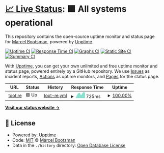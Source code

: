 # [📈 Live Status](https://mbootsman.github.io/upptime): <!--live status--> **🟩 All systems operational**

This repository contains the open-source uptime monitor and status page for [Marcel Bootsman](https://marcelbootsman.nl), powered by [Upptime](https://github.com/upptime/upptime).

[![Uptime CI](https://github.com/mbootsman/upptime/workflows/Uptime%20CI/badge.svg)](https://github.com/mbootsman/upptime/actions?query=workflow%3A%22Uptime+CI%22)
[![Response Time CI](https://github.com/mbootsman/upptime/workflows/Response%20Time%20CI/badge.svg)](https://github.com/mbootsman/upptime/actions?query=workflow%3A%22Response+Time+CI%22)
[![Graphs CI](https://github.com/mbootsman/upptime/workflows/Graphs%20CI/badge.svg)](https://github.com/mbootsman/upptime/actions?query=workflow%3A%22Graphs+CI%22)
[![Static Site CI](https://github.com/mbootsman/upptime/workflows/Static%20Site%20CI/badge.svg)](https://github.com/mbootsman/upptime/actions?query=workflow%3A%22Static+Site+CI%22)
[![Summary CI](https://github.com/mbootsman/upptime/workflows/Summary%20CI/badge.svg)](https://github.com/mbootsman/upptime/actions?query=workflow%3A%22Summary+CI%22)

With [Upptime](https://upptime.js.org), you can get your own unlimited and free uptime monitor and status page, powered entirely by a GitHub repository. We use [Issues](https://github.com/mbootsman/upptime/issues) as incident reports, [Actions](https://github.com/mbootsman/upptime/actions) as uptime monitors, and [Pages](https://mbootsman.github.io/upptime) for the status page.

<!--start: status pages-->
<!-- This summary is generated by Upptime (https://github.com/upptime/upptime) -->
<!-- Do not edit this manually, your changes will be overwritten -->
<!-- prettier-ignore -->
| URL | Status | History | Response Time | Uptime |
| --- | ------ | ------- | ------------- | ------ |
| <img alt="" src="https://icons.duckduckgo.com/ip3/toot.re.ico" height="13"> [toot.re](https://toot.re) | 🟩 Up | [toot-re.yml](https://github.com/mbootsman/uptime/commits/HEAD/history/toot-re.yml) | <details><summary><img alt="Response time graph" src="./graphs/toot-re/response-time-week.png" height="20"> 725ms</summary><br><a href="https://status.toot.re/history/toot-re"><img alt="Response time 713" src="https://img.shields.io/endpoint?url=https%3A%2F%2Fraw.githubusercontent.com%2Fmbootsman%2Fuptime%2FHEAD%2Fapi%2Ftoot-re%2Fresponse-time.json"></a><br><a href="https://status.toot.re/history/toot-re"><img alt="24-hour response time 858" src="https://img.shields.io/endpoint?url=https%3A%2F%2Fraw.githubusercontent.com%2Fmbootsman%2Fuptime%2FHEAD%2Fapi%2Ftoot-re%2Fresponse-time-day.json"></a><br><a href="https://status.toot.re/history/toot-re"><img alt="7-day response time 725" src="https://img.shields.io/endpoint?url=https%3A%2F%2Fraw.githubusercontent.com%2Fmbootsman%2Fuptime%2FHEAD%2Fapi%2Ftoot-re%2Fresponse-time-week.json"></a><br><a href="https://status.toot.re/history/toot-re"><img alt="30-day response time 687" src="https://img.shields.io/endpoint?url=https%3A%2F%2Fraw.githubusercontent.com%2Fmbootsman%2Fuptime%2FHEAD%2Fapi%2Ftoot-re%2Fresponse-time-month.json"></a><br><a href="https://status.toot.re/history/toot-re"><img alt="1-year response time 700" src="https://img.shields.io/endpoint?url=https%3A%2F%2Fraw.githubusercontent.com%2Fmbootsman%2Fuptime%2FHEAD%2Fapi%2Ftoot-re%2Fresponse-time-year.json"></a></details> | <details><summary><a href="https://status.toot.re/history/toot-re">100.00%</a></summary><a href="https://status.toot.re/history/toot-re"><img alt="All-time uptime 99.99%" src="https://img.shields.io/endpoint?url=https%3A%2F%2Fraw.githubusercontent.com%2Fmbootsman%2Fuptime%2FHEAD%2Fapi%2Ftoot-re%2Fuptime.json"></a><br><a href="https://status.toot.re/history/toot-re"><img alt="24-hour uptime 100.00%" src="https://img.shields.io/endpoint?url=https%3A%2F%2Fraw.githubusercontent.com%2Fmbootsman%2Fuptime%2FHEAD%2Fapi%2Ftoot-re%2Fuptime-day.json"></a><br><a href="https://status.toot.re/history/toot-re"><img alt="7-day uptime 100.00%" src="https://img.shields.io/endpoint?url=https%3A%2F%2Fraw.githubusercontent.com%2Fmbootsman%2Fuptime%2FHEAD%2Fapi%2Ftoot-re%2Fuptime-week.json"></a><br><a href="https://status.toot.re/history/toot-re"><img alt="30-day uptime 100.00%" src="https://img.shields.io/endpoint?url=https%3A%2F%2Fraw.githubusercontent.com%2Fmbootsman%2Fuptime%2FHEAD%2Fapi%2Ftoot-re%2Fuptime-month.json"></a><br><a href="https://status.toot.re/history/toot-re"><img alt="1-year uptime 100.00%" src="https://img.shields.io/endpoint?url=https%3A%2F%2Fraw.githubusercontent.com%2Fmbootsman%2Fuptime%2FHEAD%2Fapi%2Ftoot-re%2Fuptime-year.json"></a></details>

<!--end: status pages-->

[**Visit our status website →**](https://mbootsman.github.io/upptime)

## 📄 License

- Powered by: [Upptime](https://github.com/upptime/upptime)
- Code: [MIT](./LICENSE) © [Marcel Bootsman](https://marcelbootsman.nl)
- Data in the `./history` directory: [Open Database License](https://opendatacommons.org/licenses/odbl/1-0/)
